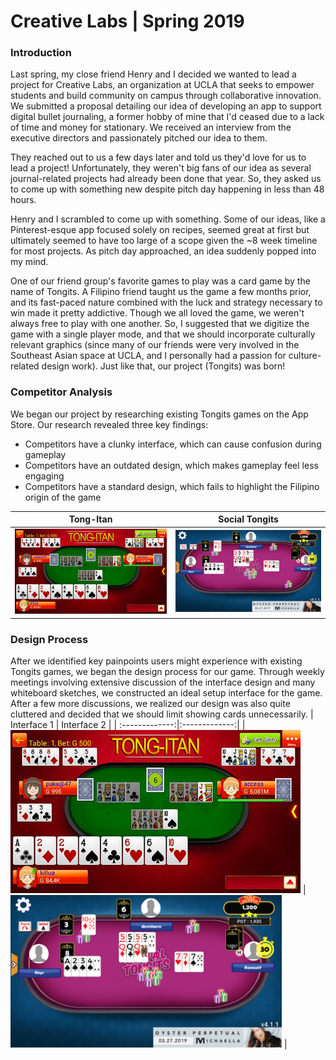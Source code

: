# Creative Labs | Spring 2019

### Introduction
Last spring, my close friend Henry and I decided we wanted to lead a project for Creative Labs, an organization at UCLA that seeks to empower students and build community on campus through collaborative innovation. We submitted a proposal detailing our idea of developing an app to support digital bullet journaling, a former hobby of mine that I'd ceased due to a lack of time and money for stationary. We received an interview from the executive directors and passionately pitched our idea to them. 

They reached out to us a few days later and told us they'd love for us to lead a project! Unfortunately, they weren't big fans of our idea as several journal-related projects had already been done that year. So, they asked us to come up with something new despite pitch day happening in less than 48 hours.

Henry and I scrambled to come up with something. Some of our ideas, like a Pinterest-esque app focused solely on recipes, seemed great at first but ultimately seemed to have too large of a scope given the ~8 week timeline for most projects. As pitch day approached, an idea suddenly popped into my mind. 

One of our friend group's favorite games to play was a card game by the name of Tongits. A Filipino friend taught us the game a few months prior, and its fast-paced nature combined with the luck and strategy necessary to win made it pretty addictive. Though we all loved the game, we weren't always free to play with one another. So, I suggested that we digitize the game with a single player mode, and that we should incorporate culturally relevant graphics (since many of our friends were very involved in the Southeast Asian space at UCLA, and I personally had a passion for culture-related design work). Just like that, our project (Tongits) was born!

### Competitor Analysis
We began our project by researching existing Tongits games on the App Store. Our research revealed three key findings:
* Competitors have a clunky interface, which can cause confusion during gameplay
* Competitors have an outdated design, which makes gameplay feel less engaging
* Competitors have a standard design, which fails to highlight the Filipino origin of the game

| Tong-Itan | Social Tongits |
| :-------------:|:-------------:|
| ![TongItan](https://github.com/ashleyyph/Tongits/raw/master/TongItan.png) | ![SocialTongits](https://github.com/ashleyyph/Tongits/raw/master/SocialTongits.png) |

### Design Process
After we identified key painpoints users might experience with existing Tongits games, we began the design process for our game. Through weekly meetings involving extensive discussion of the interface design and many whiteboard sketches, we constructed an ideal setup interface for the game. After a few more discussions, we realized our design was also quite cluttered and decided that we should limit showing cards unnecessarily. 
| Interface 1 | Interface 2 |
| :-------------:|:-------------:|
| ![TongItan](https://github.com/ashleyyph/Tongits/raw/master/TongItan.png) | ![SocialTongits](https://github.com/ashleyyph/Tongits/raw/master/SocialTongits.png) |
